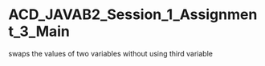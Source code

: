 # ACD_JAVAB2_Session_1_Assignment_3_Main
swaps the values of two variables without using third variable
